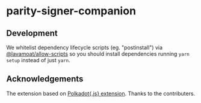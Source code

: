 # parity-signer-companion

## Development

We whitelist dependency lifecycle scripts (eg. "postinstall") via [@lavamoat/allow-scripts](https://github.com/LavaMoat/LavaMoat/tree/main/packages/allow-scripts) so you should install dependencies running `yarn setup` instead of just `yarn`.

## Acknowledgements

The extension based on [Polkadot{.js} extension](https://github.com/polkadot-js/extension). Thanks to the contributers.

